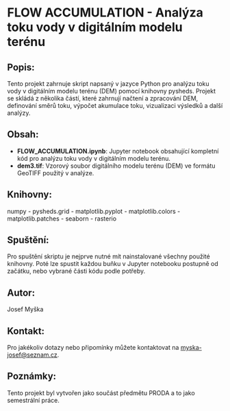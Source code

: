 # FLOW ACCUMULATION - Analýza toku vody v digitálním modelu terénu 
## Popis: 
Tento projekt zahrnuje skript napsaný v jazyce Python pro analýzu toku vody v digitálním modelu terénu (DEM) pomocí knihovny pysheds. Projekt se skládá z několika částí, které zahrnují načtení a zpracování DEM, definování směrů toku, výpočet akumulace toku, vizualizaci výsledků a další analýzy. 
## Obsah: 
- **FLOW_ACCUMULATION.ipynb**: Jupyter notebook obsahující kompletní kód pro analýzu toku vody v digitálním modelu terénu.
- **dem3.tif**: Vzorový soubor digitálního modelu terénu (DEM) ve formátu GeoTIFF použitý v analýze. 
## Knihovny: 
numpy - pysheds.grid - matplotlib.pyplot - matplotlib.colors - matplotlib.patches - seaborn - rasterio 
## Spuštění: 
Pro spuštění skriptu je nejprve nutné mít nainstalované všechny použité knihovny. Poté lze spustit každou buňku v Jupyter notebooku postupně od začátku, nebo vybrané části kódu podle potřeby. 
## Autor: 
Josef Myška
## Kontakt: 
Pro jakékoliv dotazy nebo připomínky můžete kontaktovat na myska-josef@seznam.cz.
## Poznámky: 
Tento projekt byl vytvořen jako součást předmětu PRODA a to jako semestrální práce. 
